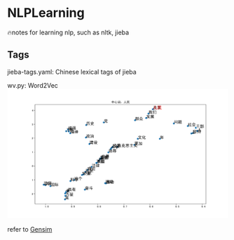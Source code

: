 # NLPLearning
🔥notes for learning nlp, such as nltk, jieba


## Tags
jieba-tags.yaml: Chinese lexical tags of jieba

wv.py: Word2Vec
![](https://github.com/Freakwill/NLPLearning/blob/master/wv.png)

refer to [Gensim](https://www.jianshu.com/p/5f04e97d1b27)
